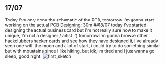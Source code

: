 ## 17/07
Today i've only done the schematic of the PCB, tomorrow i'm gonna start working on the actual PCB
Designing: 30m
##18/07 
today i've started designing the actual business card but i'm not really sure how to make it unique, I'm not a designer / artist :')
tomorrow i'm gonna browse other hackclubbers hacker cards and see how they have designed it, i've already seen one with the moon and a lot of start, i could try to do something similar but with mountains since i like hiking, but idk,i'm tired and i just wanna go sleep, good night.
![first_sketch](https://hc-cdn.hel1.your-objectstorage.com/s/v3/884c38d59e124a080df2d65c88aeb350e9f7ae02_screenshot_2025-07-19_00.49.56.png)
